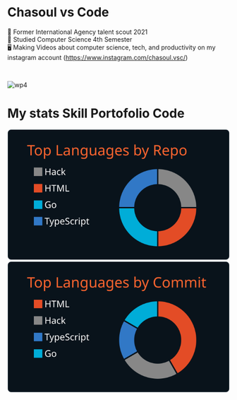 <H1>Chasoul vs Code</H1>

🏅 Former International Agency talent scout 2021 <br>
🏫 Studied Computer Science 4th Semester <br>
🖥️ Making Videos about computer science, tech, and productivity on my instagram account (https://www.instagram.com/chasoul.vsc/) <br>

<br>

![wp4](https://github.com/Chasoul-Shibusawa/Chasoul-Shibusawa/assets/169629674/aea8f65e-9baa-4930-916f-9302481bcce6)
# My stats Skill Portofolio Code

[![](https://raw.githubusercontent.com/Chasoul-Shibusawa/Chasoul-Shibusawa/master/profile-summary-card-output/codeSTACKr/1-repos-per-language.svg)](https://github.com/vn7n24fzkq/github-profile-summary-cards) [![](https://raw.githubusercontent.com/Chasoul-Shibusawa/Chasoul-Shibusawa/master/profile-summary-card-output/codeSTACKr/2-most-commit-language.svg)](https://github.com/vn7n24fzkq/github-profile-summary-cards)
